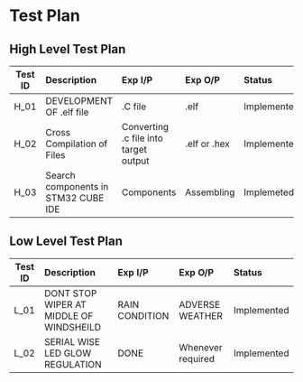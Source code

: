 # Test Plan

## High Level Test Plan

| Test ID |	Description |	Exp I/P | Exp O/P |	Status |
| ------- | :-----------| :-------| :-------| :------|
| H_01	| DEVELOPMENT OF .elf file |	.C file	| .elf	| Implemented |
| H_02	| Cross Compilation of Files |	Converting .c file into target output |	.elf or .hex |	Implemented |
| H_03	| Search components in STM32 CUBE IDE	| Components |	Assembling |	Implemeted |



## Low Level Test Plan
| Test ID |	Description |	Exp I/P |	Exp O/P |	Status |
| ------- | :-----------| :-------| :-------| :------|
| L_01	| DONT STOP WIPER AT MIDDLE OF WINDSHEILD | RAIN CONDITION	| ADVERSE WEATHER |	Implemented |
| L_02	| SERIAL WISE LED GLOW REGULATION |	DONE	| Whenever required	| Implemented |
